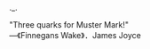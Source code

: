 ._.

"Three quarks for Muster Mark!"\
—《Finnegans Wake》．James Joyce


<!---
JackQuark/JackQuark is a ✨ special ✨ repository because its `README.md` (this file) appears on your GitHub profile.
You can click the Preview link to take a look at your changes.
--->
